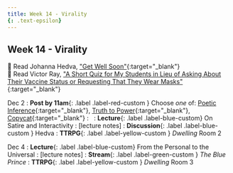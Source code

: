 ```yaml
---
title: Week 14 - Virality
{: .text-epsilon}
---
```


## Week 14 - Virality

📖 Read Johanna Hedva, ["Get Well Soon"](https://getwellsoon.labr.io/){:target="_blank"}   
📖 Read Victor Ray, ["A Short Quiz for My Students in Lieu of Asking About Their Vaccine Status or Requesting That They Wear Masks"](/ws297y/assets/pdfs/ray_quiz_for_my_students_in_lieu_of_asking_about_covid.pdf){:target="_blank"}   

Dec 2
: **Post by 11am**{: .label .label-red-custom } Choose *one* of: [Poetic Inference](https://visforvali.github.io/ws297y/prompts/#loved-lines){:target="_blank"}, [Truth to Power](https://visforvali.github.io/ws297y/prompts/#truth-to-power){:target="_blank"}, [Copycat](https://visforvali.github.io/ws297y/prompts/#copycat){:target="_blank"}
  : &nbsp;
: **Lecture**{: .label .label-blue-custom} On Satire and Interactivity
  : [lecture notes]
: **Discussion**{: .label .label-blue-custom } Hedva
: **TTRPG**{: .label .label-yellow-custom } *Dwelling* Room 2

Dec 4
: **Lecture**{: .label .label-blue-custom} From the Personal to the Universal
  : [lecture notes]
: **Stream**{: .label .label-green-custom } *The Blue Prince*
: **TTRPG**{: .label .label-yellow-custom } *Dwelling* Room 3